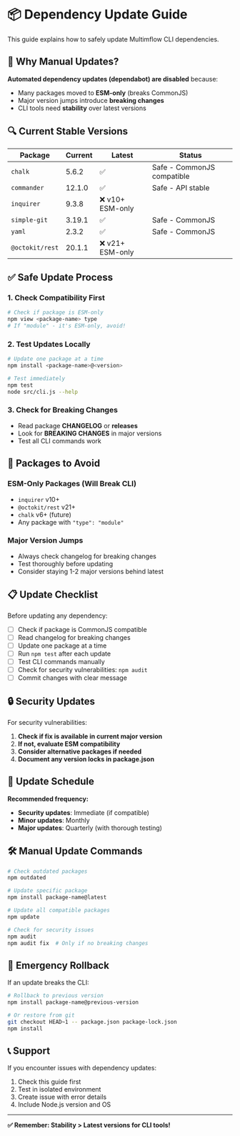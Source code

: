 # 📦 Dependency Update Guide

This guide explains how to safely update Multimflow CLI dependencies.

## 🚨 Why Manual Updates?

**Automated dependency updates (dependabot) are disabled** because:
- Many packages moved to **ESM-only** (breaks CommonJS)
- Major version jumps introduce **breaking changes**
- CLI tools need **stability** over latest versions

## 🔍 Current Stable Versions

| Package | Current | Latest | Status |
|---------|---------|---------|---------|
| `chalk` | 5.6.2 | ✅ | Safe - CommonJS compatible |
| `commander` | 12.1.0 | ✅ | Safe - API stable |
| `inquirer` | 9.3.8 | ❌ v10+ ESM-only |
| `simple-git` | 3.19.1 | ✅ | Safe - CommonJS |
| `yaml` | 2.3.2 | ✅ | Safe - CommonJS |
| `@octokit/rest` | 20.1.1 | ❌ v21+ ESM-only |

## ✅ Safe Update Process

### 1. Check Compatibility First
```bash
# Check if package is ESM-only
npm view <package-name> type
# If "module" - it's ESM-only, avoid!
```

### 2. Test Updates Locally
```bash
# Update one package at a time
npm install <package-name>@<version>

# Test immediately
npm test
node src/cli.js --help
```

### 3. Check for Breaking Changes
- Read package **CHANGELOG** or **releases**
- Look for **BREAKING CHANGES** in major versions
- Test all CLI commands work

## 🚫 Packages to Avoid

### ESM-Only Packages (Will Break CLI)
- `inquirer` v10+ 
- `@octokit/rest` v21+
- `chalk` v6+ (future)
- Any package with `"type": "module"`

### Major Version Jumps
- Always check changelog for breaking changes
- Test thoroughly before updating
- Consider staying 1-2 major versions behind latest

## 📋 Update Checklist

Before updating any dependency:

- [ ] Check if package is CommonJS compatible
- [ ] Read changelog for breaking changes
- [ ] Update one package at a time
- [ ] Run `npm test` after each update
- [ ] Test CLI commands manually
- [ ] Check for security vulnerabilities: `npm audit`
- [ ] Commit changes with clear message

## 🔒 Security Updates

For security vulnerabilities:

1. **Check if fix is available in current major version**
2. **If not, evaluate ESM compatibility**
3. **Consider alternative packages if needed**
4. **Document any version locks in package.json**

## 📅 Update Schedule

**Recommended frequency:**
- **Security updates**: Immediate (if compatible)
- **Minor updates**: Monthly
- **Major updates**: Quarterly (with thorough testing)

## 🛠️ Manual Update Commands

```bash
# Check outdated packages
npm outdated

# Update specific package
npm install package-name@latest

# Update all compatible packages
npm update

# Check for security issues
npm audit
npm audit fix  # Only if no breaking changes
```

## 🚨 Emergency Rollback

If an update breaks the CLI:

```bash
# Rollback to previous version
npm install package-name@previous-version

# Or restore from git
git checkout HEAD~1 -- package.json package-lock.json
npm install
```

## 📞 Support

If you encounter issues with dependency updates:

1. Check this guide first
2. Test in isolated environment
3. Create issue with error details
4. Include Node.js version and OS

---

**✅ Remember: Stability > Latest versions for CLI tools!**
